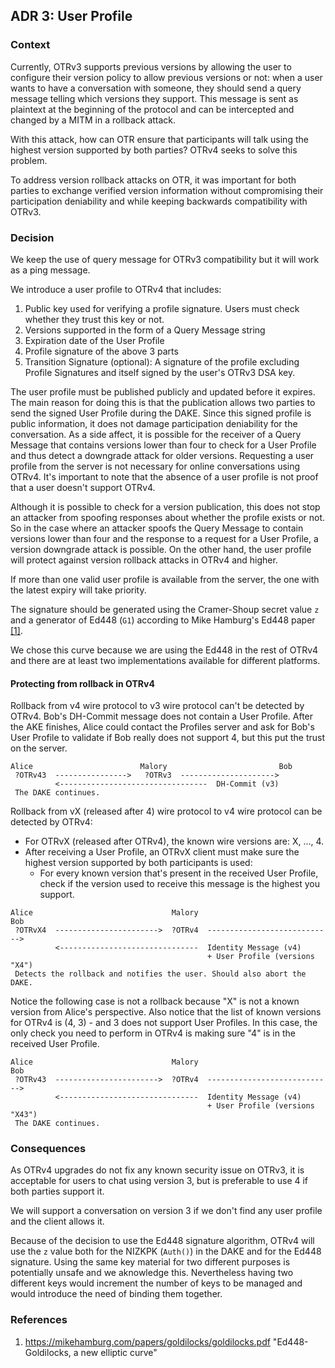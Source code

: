 ## ADR 3: User Profile

### Context

Currently, OTRv3 supports previous versions by allowing the user to configure
their version policy to allow previous versions or not: when a user wants to
have a conversation with someone, they should send a query message telling which
versions they support. This message is sent as plaintext at the beginning of the
protocol and can be intercepted and changed by a MITM in a rollback attack.

With this attack, how can OTR ensure that participants will talk using the
highest version supported by both parties? OTRv4 seeks to solve this problem.

To address version rollback attacks on OTR, it was important for both parties to
exchange verified version information without compromising their participation
deniability and while keeping backwards compatibility with OTRv3.

### Decision

We keep the use of query message for OTRv3 compatibility but it will work as a
ping message.

We introduce a user profile to OTRv4 that includes:

1. Public key used for verifying a profile signature. Users must check whether
   they trust this key or not.
2. Versions supported in the form of a Query Message string
2. Expiration date of the User Profile
4. Profile signature of the above 3 parts
5. Transition Signature (optional): A signature of the profile excluding Profile
   Signatures and itself signed by the user's OTRv3 DSA key.

The user profile must be published publicly and updated before it expires. The
main reason for doing this is that the publication allows two parties to send
the signed User Profile during the DAKE. Since this signed profile is public
information, it does not damage participation deniability for the conversation.
As a side affect, it is possible for the receiver of a Query Message that
contains versions lower than four to check for a User Profile and thus detect a
downgrade attack for older versions. Requesting a user profile from the server
is not necessary for online conversations using OTRv4. It's important to note
that the absence of a user profile is not proof that a user doesn't support
OTRv4.

Although it is possible to check for a version publication, this does not stop
an attacker from spoofing responses about whether the profile exists or not. So
in the case where an attacker spoofs the Query Message to contain versions lower
than four and the response to a request for a User Profile, a version downgrade
attack is possible. On the other hand, the user profile will protect against
version rollback attacks in OTRv4 and higher.

If more than one valid user profile is available from the server, the one with
the latest expiry will take priority.

The signature should be generated using the Cramer-Shoup secret value `z` and a
generator of Ed448 (`G1`) according to Mike Hamburg's Ed448 paper [\[1\]](#references).

We chose this curve because we are using the Ed448 in the rest of OTRv4 and
there are at least two implementations available for different platforms.

#### Protecting from rollback in OTRv4

Rollback from v4 wire protocol to v3 wire protocol can't be detected by OTRv4.
Bob's DH-Commit message does not contain a User Profile. After the AKE finishes,
Alice could contact the Profiles server and ask for Bob's User Profile to
validate if Bob really does not support 4, but this put the trust on the server.

```
Alice                        Malory                         Bob
 ?OTRv43  ---------------->   ?OTRv3  --------------------->
          <---------------------------------  DH-Commit (v3)
 The DAKE continues.
```

Rollback from vX (released after 4) wire protocol to v4 wire protocol can be
detected by OTRv4:

- For OTRvX (released after OTRv4), the known wire versions are: X, ..., 4.
- After receiving a User Profile, an OTRvX client must make sure the highest
  version supported by both participants is used:
  - For every known version that's present in the received User Profile, check
    if the version used to receive this message is the highest you support.

```
Alice                               Malory                                Bob
 ?OTRvX4  ----------------------->  ?OTRv4  ---------------------------->
          <-------------------------------  Identity Message (v4)
                                            + User Profile (versions "X4")
 Detects the rollback and notifies the user. Should also abort the DAKE.
```

Notice the following case is not a rollback because "X" is not a known version
from Alice's perspective. Also notice that the list of known versions for OTRv4
is (4, 3) - and 3 does not support User Profiles. In this case, the only check
you need to perform in OTRv4 is making sure "4" is in the received User Profile.

```
Alice                               Malory                                Bob
 ?OTRv43  ----------------------->  ?OTRv4  ---------------------------->
          <-------------------------------  Identity Message (v4)
                                            + User Profile (versions "X43")
 The DAKE continues.
```

### Consequences

As OTRv4 upgrades do not fix any known security issue on OTRv3, it is acceptable
for users to chat using version 3, but is preferable to use 4 if both parties
support it.

We will support a conversation on version 3 if we don't find any user profile
and the client allows it.

Because of the decision to use the Ed448 signature algorithm, OTRv4 will use the
`z` value both for the NIZKPK (`Auth()`) in the DAKE and for the Ed448
signature. Using the same key material for two different purposes is potentially
unsafe and we aknowledge this. Nevertheless having two different keys would
increment the number of keys to be managed and would introduce the need of
binding them together.

### References

1. https://mikehamburg.com/papers/goldilocks/goldilocks.pdf "Ed448-Goldilocks, a new elliptic curve"
